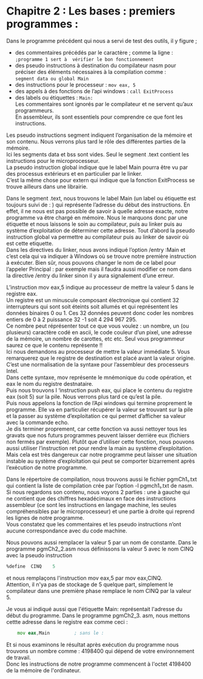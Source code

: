 # Chapitre 2 : Les bases : premiers programmes : <br>
Dans le programme précédent qui nous a servi de test des outils, il y figure ;  <br>
- des commentaires  précédés par le caractère ; comme la ligne : <br>
`;programme 1 sert à  vérifier le bon fonctionnement `   <br>
- des pseudo instructions à destination du compilateur nasm pour préciser des éléments nécessaires à la compilation comme :  <br>
`segment data ou global Main `  <br>
- des instructions pour le processeur :  `mov eax, 5` <br>
- des appels à des fonctions de l’api windows : `call ExitProcess ` <br> 
- des labels ou étiquettes : ` Main: `   <br>
Les commentaires sont ignorés par le compilateur et ne servent qu’aux programmeurs.  <br>
En assembleur, ils sont essentiels pour comprendre ce que font les instructions. <br>

Les pseudo instructions segment indiquent l’organisation de la mémoire et son contenu. Nous verrons plus tard le rôle des différentes parties de la mémoire. <br>
Ici les segments data et bss sont vides. Seul le segment .text contient les instructions pour le microprocesseur.  <br>
La pseudo instruction global indique que le label Main pourra être vu par des processus extérieurs et en particulier par le linker.  <br>
C’est la même chose pour extern qui indique que la fonction ExitProcess se trouve ailleurs dans une librairie. <br>

Dans le segment .text, nous trouvons le label Main (un label ou étiquette est toujours suivi de : ) qui représente l’adresse du début des instructions.  En effet, il ne nous est pas possible de savoir à quelle adresse exacte, notre programme va être chargé en mémoire. Nous le marquons donc par une étiquette et nous laissons le soin au compilateur, puis au linker puis au système d’exploitation de déterminer cette adresse. Tout d’abord la pseudo instruction global va permettre au compilateur puis au linker de savoir où est cette etiquette.  <br>
Dans les directives du linker, nous avons indiqué l’option /entry :Main et c’est cela qui va indiquer à Windows où se trouve notre première instruction à exécuter. Bien sûr, nous pouvons changer le nom de ce label pour l’appeler Principal : par exemple mais il faudra aussi modifier ce nom dans la directive /entry du linker sinon il y aura signalement d’une erreur.  <br>

L’instruction mov eax,5 indique au processeur de mettre la valeur 5 dans le registre eax.
<br>
Un registre est un minuscule composant électronique qui contient 32 interrupteurs qui sont soit éteints soit allumés et qui représentent les données binaires 0 ou 1. Ces 32 données peuvent donc coder les nombres entiers de 0 à 2 puissance 32 -1 soit 4 294 967 295.   <br>
Ce nombre peut réprésenter tout ce que vous voulez : un nombre, un (ou plusieurs) caractère codé en ascii, le code couleur d’un pixel, une adresse de la mémoire, un nombre de carottes, etc etc. Seul vous programmeur saurez ce que le contenu représente !!  <br>
Ici nous demandons au processeur de mettre la valeur immédiate 5. Vous remarquerez que le registre de destination est placé avant la valeur origine. C’est une normalisation de la syntaxe pour l’assembleur des processeurs Intel.  <br>
Dans cette syntaxe, mov représente le mnémonique du code opération, et eax le nom du registre destnataire. <br>
Puis nous trouvons l ‘instruction push eax, qui place le contenu du registre eax (soit 5) sur la pile. Nous verrons plus tard ce qu’est la pile. <br>
Puis nous appelons la fonction de l’Api windows qui termine proprement le programme. Elle va en particulier récupérer la valeur se trouvant sur la pile et la passer au système d’exploitation ce qui permet d’afficher sa valeur avec la commande echo.  <br>
Je dis terminer proprement, car cette fonction va aussi nettoyer tous les gravats que nos futurs programmes peuvent laisser derrière eux (fichiers non fermés par exemple).
Plutôt que d’utiliser cette fonction, nous pouvons aussi utiliser l’instruction ret pour rendre la main au système d’exploitation. Mais cela est très dangereux car notre programme peut laisser une situation instable au système d’exploitation qui peut se comporter bizarrement après l’exécution de notre programme.  <br>

Dans le répertoire de compilation, nous trouvons aussi le fichier pgmCh1₁.txt qui contient la liste de compilation crée par l’option -l pgmch1₁.txt de nasm.  <br>
Si nous regardons son contenu, nous voyons 2 parties : une à gauche qui ne contient que des chiffres hexadécimaux en face des instructions assembleur (ce sont les instructions en langage machine, les seules compréhensibles par le microprocesseur) et une partie à droite qui reprend les lignes de notre programme.  <br>
Vous constatez que les commentaires et les pseudo instructions n’ont aucune correspondance avec du code machine.

Nous pouvons aussi remplacer la valeur 5 par un nom de constante. Dans le programme pgmCh2_2.asm nous définissons la valeur 5 avec le nom CINQ avec la pseudo instruction <br>
```asm
%define  CINQ    5
```
et nous remplaçons l'instruction mov eax,5 par mov eax,CINQ. <br>
Attention, il n'ya pas de stockage de 5 quelque part, simplement le compilateur dans une première phase remplace le nom CINQ par la valeur 5.

Je vous ai indiqué aussi que l'étiquette Main: représentait l'adresse du début du programme. Dans le programme pgmCh2_3. asm, nous mettons cettte adresse dans le registre eax comme ceci :
```asm
    mov eax,Main         ; sans le : 
```
Et si nous examinons le résultat après exécution du programme nous trouvons un nombre comme : 4198400 qui dépend de votre environnement de travail. <br> Donc les instructions de notre programme commencent à l'octet 4198400 de la mémoire de l'ordinateur. <br>


